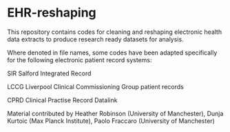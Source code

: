 # EHR-reshaping
This repository contains codes for cleaning and reshaping electronic health data extracts to produce research ready datasets for analysis.

Where denoted in file names, some codes have been adapted specifically for the following electronic patient record systems:

SIR Salford Integrated Record

LCCG Liverpool Clinical Commissioning Group patient records

CPRD Clinical Practise Record Datalink

Material contributed by Heather Robinson (University of Manchester), Dunja Kurtoic (Max Planck Institute), Paolo Fraccaro (University of Manchester)

